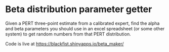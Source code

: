 # Beta distribution parameter getter

Given a PERT three-point estimate from a calibrated expert, find the alpha and beta parameters you should use
in an excel spreadsheet (or some other system) to get random numbers from that PERT distribution.

Code is live at https://blackfist.shinyapps.io/beta_maker/